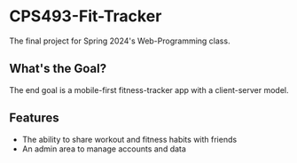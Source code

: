 # CPS493-Fit-Tracker
The final project for Spring 2024's Web-Programming class.
## What's the Goal?
The end goal is a mobile-first fitness-tracker app with a client-server model.
## Features
- The ability to share workout and fitness habits with friends
- An admin area to manage accounts and data